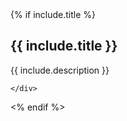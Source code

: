 
<style> 
	.cds-hero { 
		background-image: 
			url('{{ include.banner }}'); background-position: 80%; } 
			
</style>

<section class="cds-hero">
  <div class="container">
  {% if include.title %}
    <div class="cds-hero-callout">
      <h1 class="cds-hero-heading">
          <span class="text-white">{{ include.title }}</span>
      </h1>
          <p>{{ include.description }}</p>
          
    </div>
  <% endif %>
  </div>
</section>
